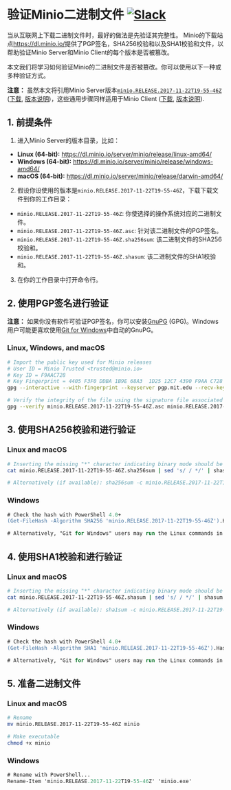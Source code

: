 # 验证Minio二进制文件 [![Slack](https://slack.minio.io/slack?type=svg)](https://slack.minio.io)

当从互联网上下载二进制文件时，最好的做法是先验证其完整性。 Minio的下载站点<https://dl.minio.io/>提供了PGP签名，SHA256校验和以及SHA1校验和文件，以帮助验证Minio Server和Minio Client的每个版本是否被篡改。

本文我们将学习如何验证Minio的二进制文件是否被篡改。你可以使用以下一种或多种验证方式。

**注意：** 虽然本文将引用Minio Server版本[`minio.RELEASE.2017-11-22T19-55-46Z`](https://github.com/minio/minio/releases/tag/RELEASE.2017-11-22T19-55-46Z) ([下载](https://dl.minio.io/server/minio/release/), [版本说明](https://github.com/minio/minio/releases))，这些通用步骤同样适用于Minio Client ([下载](https://dl.minio.io/client/mc/release/), [版本说明](https://github.com/minio/mc/releases)).

## 1. 前提条件

1. 进入Minio Server的版本目录，比如：

* **Linux (64-bit):** <https://dl.minio.io/server/minio/release/linux-amd64/>
* **Windows (64-bit):** <https://dl.minio.io/server/minio/release/windows-amd64/>
* **macOS (64-bit):** <https://dl.minio.io/server/minio/release/darwin-amd64/>

2. 假设你设使用的版本是`minio.RELEASE.2017-11-22T19-55-46Z`，下载下载文件到你的工作目录：

* `minio.RELEASE.2017-11-22T19-55-46Z`: 你使选择的操作系统对应的二进制文件。
* `minio.RELEASE.2017-11-22T19-55-46Z.asc`: 针对该二进制文件的PGP签名。
* `minio.RELEASE.2017-11-22T19-55-46Z.sha256sum`: 该二进制文件的SHA256校验和。
* `minio.RELEASE.2017-11-22T19-55-46Z.shasum`: 该二进制文件的SHA1校验和。

3. 在你的工作目录中打开命令行。

## 2. 使用PGP签名进行验证

**注意：** 如果你没有软件可验证PGP签名，你可以安装[GnuPG](https://www.gnupg.org/) (GPG)。Windows用户可能更喜欢使用[Git for Windows](https://git-for-windows.github.io/)中自动的GnuPG。

### Linux, Windows, and macOS
```sh
# Import the public key used for Minio releases
# User ID = Minio Trusted <trusted@minio.io>
# Key ID = F9AAC728
# Key Fingerprint = 4405 F3F0 DDBA 1B9E 68A3  1D25 12C7 4390 F9AA C728
gpg --interactive --with-fingerprint --keyserver pgp.mit.edu --recv-keys 12C74390F9AAC728

# Verify the integrity of the file using the signature file associated with the binary
gpg --verify minio.RELEASE.2017-11-22T19-55-46Z.asc minio.RELEASE.2017-11-22T19-55-46Z
```

## 3. 使用SHA256校验和进行验证


### Linux and macOS
```sh
# Inserting the missing "*" character indicating binary mode should be used
cat minio.RELEASE.2017-11-22T19-55-46Z.sha256sum | sed 's/ / */' | shasum -a 256 -c -

# Alternatively (if available): sha256sum -c minio.RELEASE.2017-11-22T19-55-46Z.sha256sum
```

### Windows
```ps
# Check the hash with PowerShell 4.0+
(Get-FileHash -Algorithm SHA256 'minio.RELEASE.2017-11-22T19-55-46Z').Hash -eq ((Get-Content 'minio.RELEASE.2017-11-22T19-55-46Z.sha256sum') -split ' ')[0]

# Alternatively, "Git for Windows" users may run the Linux commands in a Git BASH shell
```

## 4. 使用SHA1校验和进行验证

### Linux and macOS
```sh
# Inserting the missing "*" character indicating binary mode should be used
cat minio.RELEASE.2017-11-22T19-55-46Z.shasum | sed 's/ / */' | shasum -a 1 -c -

# Alternatively (if available): sha1sum -c minio.RELEASE.2017-11-22T19-55-46Z.shasum
```

### Windows
```ps
# Check the hash with PowerShell 4.0+
(Get-FileHash -Algorithm SHA1 'minio.RELEASE.2017-11-22T19-55-46Z').Hash -eq ((Get-Content 'minio.RELEASE.2017-11-22T19-55-46Z.shasum') -split ' ')[0]

# Alternatively, "Git for Windows" users may run the Linux commands in a Git BASH shell
```

## 5. 准备二进制文件

### Linux and macOS
```sh
# Rename
mv minio.RELEASE.2017-11-22T19-55-46Z minio

# Make executable
chmod +x minio
```


### Windows
```ps
# Rename with PowerShell...
Rename-Item 'minio.RELEASE.2017-11-22T19-55-46Z' 'minio.exe'
```
